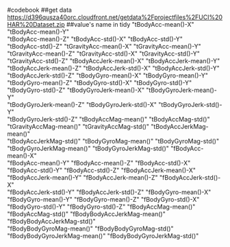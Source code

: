 #codebook
##get data
https://d396qusza40orc.cloudfront.net/getdata%2Fprojectfiles%2FUCI%20HAR%20Dataset.zip
##value's name in tidy
 "tBodyAcc-mean()-X"           "tBodyAcc-mean()-Y"          
"tBodyAcc-mean()-Z"           "tBodyAcc-std()-X"            "tBodyAcc-std()-Y"           
 "tBodyAcc-std()-Z"            "tGravityAcc-mean()-X"        "tGravityAcc-mean()-Y"       
 "tGravityAcc-mean()-Z"        "tGravityAcc-std()-X"         "tGravityAcc-std()-Y"        
 "tGravityAcc-std()-Z"         "tBodyAccJerk-mean()-X"       "tBodyAccJerk-mean()-Y"      
 "tBodyAccJerk-mean()-Z"       "tBodyAccJerk-std()-X"        "tBodyAccJerk-std()-Y"       
 "tBodyAccJerk-std()-Z"        "tBodyGyro-mean()-X"          "tBodyGyro-mean()-Y"         
 "tBodyGyro-mean()-Z"          "tBodyGyro-std()-X"           "tBodyGyro-std()-Y"          
 "tBodyGyro-std()-Z"           "tBodyGyroJerk-mean()-X"      "tBodyGyroJerk-mean()-Y"     
 "tBodyGyroJerk-mean()-Z"      "tBodyGyroJerk-std()-X"       "tBodyGyroJerk-std()-Y"      
 "tBodyGyroJerk-std()-Z"       "tBodyAccMag-mean()"          "tBodyAccMag-std()"          
 "tGravityAccMag-mean()"       "tGravityAccMag-std()"        "tBodyAccJerkMag-mean()"     
 "tBodyAccJerkMag-std()"       "tBodyGyroMag-mean()"         "tBodyGyroMag-std()"         
 "tBodyGyroJerkMag-mean()"     "tBodyGyroJerkMag-std()"      "fBodyAcc-mean()-X"          
 "fBodyAcc-mean()-Y"           "fBodyAcc-mean()-Z"           "fBodyAcc-std()-X"           
 "fBodyAcc-std()-Y"            "fBodyAcc-std()-Z"            "fBodyAccJerk-mean()-X"      
 "fBodyAccJerk-mean()-Y"       "fBodyAccJerk-mean()-Z"       "fBodyAccJerk-std()-X"       
 "fBodyAccJerk-std()-Y"        "fBodyAccJerk-std()-Z"        "fBodyGyro-mean()-X"         
 "fBodyGyro-mean()-Y"          "fBodyGyro-mean()-Z"          "fBodyGyro-std()-X"          
 "fBodyGyro-std()-Y"           "fBodyGyro-std()-Z"           "fBodyAccMag-mean()"         
 "fBodyAccMag-std()"           "fBodyBodyAccJerkMag-mean()"  "fBodyBodyAccJerkMag-std()"  
 "fBodyBodyGyroMag-mean()"     "fBodyBodyGyroMag-std()"      "fBodyBodyGyroJerkMag-mean()"
 "fBodyBodyGyroJerkMag-std()"
